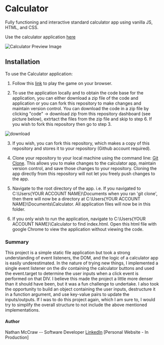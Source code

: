 # Calculator
Fully functioning and interactive standard calculator app using vanilla JS, HTML, and CSS.

Use the calculator application [here](https://nathan-mccraw.github.io/Calculator/)

![Calculator Preview Image](https://user-images.githubusercontent.com/84479635/122505391-43a28580-cfca-11eb-8a0d-e67f4e94af70.JPG)


## Installation

To use the Calculator application:

1.  Follow this [link](https://nathan-mccraw.github.io/Calculator/) to play the game on your browser.

2.  To use the application locally and to obtain the code base for the application, you can either download a zip file of the code and application or you can fork this repository to make changes and maintain version control.  You can download the code in a zip file by clicking "code" -> download zip from this repository dashboard (see picture below), extrtact the files from the zip file and skip to step 6.  If you wish to fork this repository then go to step 3.

![download](https://user-images.githubusercontent.com/84479635/128910426-1cc2005e-5458-42f7-8d8d-9821c1114e80.JPG)

3. If you wish, you can fork this repository, which makes a copy of this repository and stores it to your repository (Github account required).

4.  Clone your repository to your local machine using the command line: [Git Clone](https://git-scm.com/docs/git-clone). This allows you to make changes to the calculator app,       maintain version control, and save those changes to your repository.  Cloning the app directly from this repository will not let you freely push changes to the app.

5.  Navigate to the root directory of the app.  i.e. If you navigated to C:\Users\{YOUR ACCOUNT NAME}\Documents when you ran 'git clone', then there will now be a directory at       C:\Users\{YOUR ACCOUNT NAME}\Documents\Calculator.  All application files will now be in this folder.

6.  If you only wish to run the application, navigate to C:\Users\{YOUR ACCOUNT NAME}\Calculator to find index.html. Open this html file with google Chrome to view the               application without viewing the code.

### Summary
This project is a simple static file application but took a strong understanding of event listeners, the DOM, and the logic of a calculator app is easily underestimated.  In the nature of trying new things, I implemented a single event listener on the div containing the calculator buttons and used the event.target to determine the user inputs when a click event is performed on that DIV.  I believe this made the project a little more denser than it should have been, but it was a fun challenge to undertake.  I also took the opportunity to build an object containing the user inputs, destructure it in a function argument, and use key-value pairs to update the inputs/outputs.  If I was to do this project again, which I am sure to, I would try to simplify the overall structure to not include the above mentioned implementations.  


#### Author
Nathan McCraw -- Software Developer [LinkedIn](https://www.linkedin.com/in/nathan-mccraw-5291535b/) [Personal Website - In Production]
